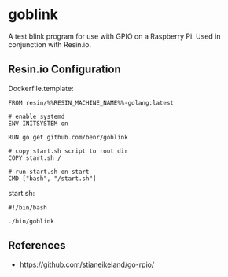 # goblink

A test blink program for use with GPIO on a Raspberry Pi.  Used in conjunction with Resin.io.


## Resin.io Configuration

Dockerfile.template:

```
FROM resin/%%RESIN_MACHINE_NAME%%-golang:latest

# enable systemd
ENV INITSYSTEM on

RUN go get github.com/benr/goblink

# copy start.sh script to root dir
COPY start.sh /

# run start.sh on start
CMD ["bash", "/start.sh"]
```

start.sh:

```
#!/bin/bash

./bin/goblink
```

## References

* https://github.com/stianeikeland/go-rpio/
